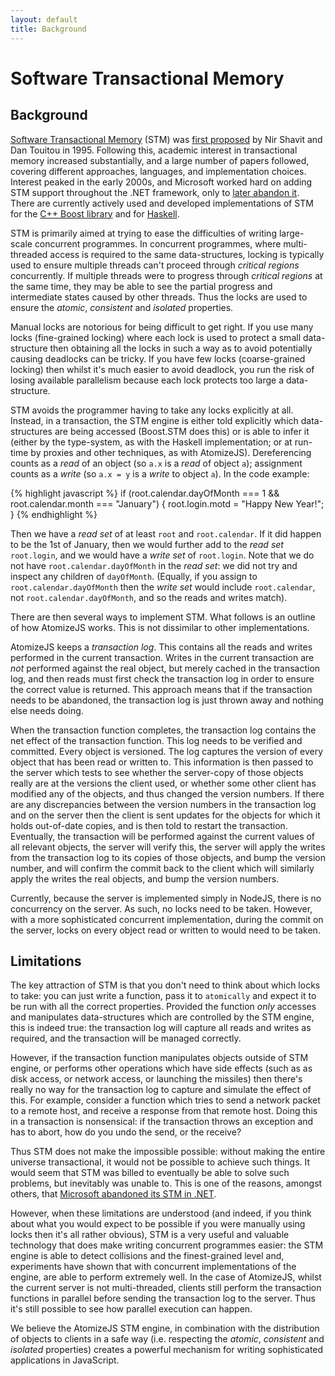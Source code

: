 ```yaml
---
layout: default
title: Background
---
```


# Software Transactional Memory

## Background

[Software Transactional Memory](http://en.wikipedia.org/wiki/Software_transactional_memory)
(STM) was
[first proposed](http://citeseer.ist.psu.edu/viewdoc/summary?doi=10.1.1.41.4743)
by Nir Shavit and Dan Touitou in 1995. Following this, academic
interest in transactional memory increased substantially, and a large
number of papers followed, covering different approaches, languages,
and implementation choices. Interest peaked in the early 2000s, and
Microsoft worked hard on adding STM support throughout the .NET
framework, only to
[later abandon it](http://www.bluebytesoftware.com/blog/2010/01/03/ABriefRetrospectiveOnTransactionalMemory.aspx). There
are currently actively used and developed implementations of STM for
the [C++ Boost library](http://eces.colorado.edu/~gottschl/dracoSTM/)
and for
[Haskell](http://research.microsoft.com/pubs/67418/2005-ppopp-composable.pdf).

STM is primarily aimed at trying to ease the difficulties of writing
large-scale concurrent programmes. In concurrent programmes, where
multi-threaded access is required to the same data-structures, locking
is typically used to ensure multiple threads can't proceed through
*critical regions* concurrently. If multiple threads were to progress
through *critical regions* at the same time, they may be able to see
the partial progress and intermediate states caused by other
threads. Thus the locks are used to ensure the *atomic*, *consistent*
and *isolated* properties.

Manual locks are notorious for being difficult to get right. If you
use many locks (fine-grained locking) where each lock is used to
protect a small data-structure then obtaining all the locks in such a
way as to avoid potentially causing deadlocks can be tricky. If you
have few locks (coarse-grained locking) then whilst it's much easier
to avoid deadlock, you run the risk of losing available parallelism
because each lock protects too large a data-structure.

STM avoids the programmer having to take any locks explicitly at
all. Instead, in a transaction, the STM engine is either told
explicitly which data-structures are being accessed (Boost.STM does
this) or is able to infer it (either by the type-system, as with the
Haskell implementation; or at run-time by proxies and other
techniques, as with AtomizeJS). Dereferencing counts as a *read* of an
object (so `a.x` is a *read* of object `a`); assignment counts as a
*write* (so `a.x = y` is a *write* to object `a`). In the code example:

{% highlight javascript %}
if (root.calendar.dayOfMonth === 1 && root.calendar.month === "January") {
    root.login.motd = "Happy New Year!";
}
{% endhighlight %}

Then we have a *read set* of at least `root` and `root.calendar`. If
it did happen to be the 1st of January, then we would further add to
the *read set* `root.login`, and we would have a *write set* of
`root.login`. Note that we do not have `root.calendar.dayOfMonth` in
the *read set*: we did not try and inspect any children of
`dayOfMonth`. (Equally, if you assign to `root.calendar.dayOfMonth`
then the *write set* would include `root.calendar`, not
`root.calendar.dayOfMonth`, and so the reads and writes match).

There are then several ways to implement STM. What follows is an
outline of how AtomizeJS works. This is not dissimilar to other
implementations.

AtomizeJS keeps a *transaction log*. This contains all the reads and
writes performed in the current transaction. Writes in the current
transaction are *not* performed against the real object, but merely
cached in the transaction log, and then reads must first check the
transaction log in order to ensure the correct value is returned. This
approach means that if the transaction needs to be abandoned, the
transaction log is just thrown away and nothing else needs doing.

When the transaction function completes, the transaction log contains
the net effect of the transaction function. This log needs to be
verified and committed. Every object is versioned. The log captures
the version of every object that has been read or written to. This
information is then passed to the server which tests to see whether
the server-copy of those objects really are at the versions the client
used, or whether some other client has modified any of the objects,
and thus changed the version numbers. If there are any discrepancies
between the version numbers in the transaction log and on the server
then the client is sent updates for the objects for which it holds
out-of-date copies, and is then told to restart the
transaction. Eventually, the transaction will be performed against the
current values of all relevant objects, the server will verify this,
the server will apply the writes from the transaction log to its
copies of those objects, and bump the version number, and will confirm
the commit back to the client which will similarly apply the writes
the real objects, and bump the version numbers.

Currently, because the server is implemented simply in NodeJS, there
is no concurrency on the server. As such, no locks need to be
taken. However, with a more sophisticated concurrent implementation,
during the commit on the server, locks on every object read or written
to would need to be taken.

## Limitations

The key attraction of STM is that you don't need to think about which
locks to take: you can just write a function, pass it to `atomically`
and expect it to be run with all the correct properties. Provided the
function *only* accesses and manipulates data-structures which are
controlled by the STM engine, this is indeed true: the transaction log
will capture all reads and writes as required, and the transaction
will be managed correctly.

However, if the transaction function manipulates objects outside of
STM engine, or performs other operations which have side effects (such
as as disk access, or network access, or launching the missiles) then
there's really no way for the transaction log to capture and simulate
the effect of this. For example, consider a function which tries to
send a network packet to a remote host, and receive a response from
that remote host. Doing this in a transaction is nonsensical: if the
transaction throws an exception and has to abort, how do you undo the
send, or the receive?

Thus STM does not make the impossible possible: without making the
entire universe transactional, it would not be possible to achieve
such things. It would seem that STM was billed to eventually be able
to solve such problems, but inevitably was unable to. This is one of
the reasons, amongst others, that
[Microsoft abandoned its STM in .NET](http://www.bluebytesoftware.com/blog/2010/01/03/ABriefRetrospectiveOnTransactionalMemory.aspx).

However, when these limitations are understood (and indeed, if you
think about what you would expect to be possible if you were manually
using locks then it's all rather obvious), STM is a very useful and
valuable technology that does make writing concurrent programmes
easier: the STM engine is able to detect collisions and the
finest-grained level and, experiments have shown that with concurrent
implementations of the engine, are able to perform extremely well. In
the case of AtomizeJS, whilst the current server is not
multi-threaded, clients still perform the transaction functions in
parallel before sending the transaction log to the server. Thus it's
still possible to see how parallel execution can happen.

We believe the AtomizeJS STM engine, in combination with the
distribution of objects to clients in a safe way (i.e. respecting the
*atomic*, *consistent* and *isolated* properties) creates a powerful
mechanism for writing sophisticated applications in JavaScript.
